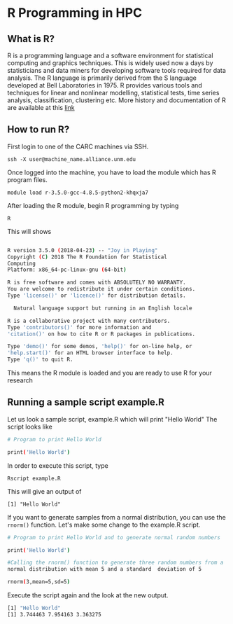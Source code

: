 R Programming in HPC
====================

## What is R?
R is a programming language and a software environment for statistical computing and graphics techniques. This is widely used now a days by statisticians and data miners for developing software tools required for data analysis. The R language is primarily derived from the S language developed at Bell Laboratories in 1975. R provides various tools and techniques for linear and nonlinear modelling, statistical tests, time series analysis, classification, clustering etc. More history and documentation of R are available at this [link](https://cran.r-project.org/manuals.html)
## How to run R?
First login to one of the CARC machines via SSH.

`ssh -X user@machine_name.alliance.unm.edu`

Once logged into the machine, you have to load the module which has R program files. 

`module load r-3.5.0-gcc-4.8.5-python2-khqxja7`

After loading the R module, begin R programming by typing

`R`

This will shows

```bash

R version 3.5.0 (2018-04-23) -- "Joy in Playing"
Copyright (C) 2018 The R Foundation for Statistical
Computing
Platform: x86_64-pc-linux-gnu (64-bit)

R is free software and comes with ABSOLUTELY NO WARRANTY.
You are welcome to redistribute it under certain conditions.
Type 'license()' or 'licence()' for distribution details.

  Natural language support but running in an English locale

R is a collaborative project with many contributors.
Type 'contributors()' for more information and
'citation()' on how to cite R or R packages in publications.

Type 'demo()' for some demos, 'help()' for on-line help, or
'help.start()' for an HTML browser interface to help.
Type 'q()' to quit R.

```
This means the R module is loaded and you are ready to use R for your research
## Running a sample script example.R 
Let us look a sample script, example.R which will print "Hello World"
The script looks like 

```bash
# Program to print Hello World

print('Hello World')
```
In order to execute this script, type

`Rscript example.R`

This will give an output of

`[1] "Hello World"`

If you want to generate samples from a normal distribution, you can use the `rnorm()` function. Let's make some change to the example.R script. 

```bash
# Program to print Hello World and to generate normal random numbers

print('Hello World')

#Calling the rnorm() function to generate three random numbers from a 
normal distribution with mean 5 and a standard  deviation of 5

rnorm(3,mean=5,sd=5)
```

Execute the script again and the look at the new output.

```bash
[1] "Hello World"
[1] 3.744463 7.954163 3.363275
```